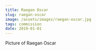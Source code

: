 ```yaml
---
title: Raegan Oscar
slug: raegan-oscar
image: /assets/images/raegan-oscar.jpg
tags: commission
date: 2019-01-01
---
```

Picture of Raegan Oscar
